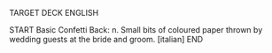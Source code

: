 TARGET DECK
ENGLISH

START
Basic
Confetti
Back: n. Small bits of coloured paper thrown by wedding guests at the bride and groom. [italian]
END
